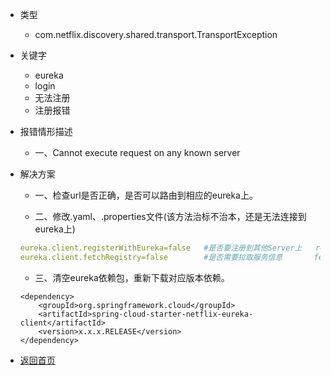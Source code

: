 * 类型
    * com.netflix.discovery.shared.transport.TransportException

* 关键字
    * eureka
    * login
    * 无法注册
    * 注册报错

* 报错情形描述
    * 一、Cannot execute request on any known server

* 解决方案
    * 一、检查url是否正确，是否可以路由到相应的eureka上。

    * 二、修改.yaml、.properties文件(该方法治标不治本，还是无法连接到eureka上)

    ```yaml
    eureka.client.registerWithEureka=false   #是否要注册到其他Server上   registerWithEureka等同于register_with_eureka
    eureka.client.fetchRegistry=false        #是否需要拉取服务信息       fetchRegistry等同于 fetch-registry
    ```

    * 三、清空eureka依赖包，重新下载对应版本依赖。

    ```pom
    <dependency>
        <groupId>org.springframework.cloud</groupId>
        <artifactId>spring-cloud-starter-netflix-eureka-client</artifactId>
        <version>x.x.x.RELEASE</version>
    </dependency>
    ```

* [返回首页](https://github.com/GOODDAYDAY/JavaExceptionSolution)